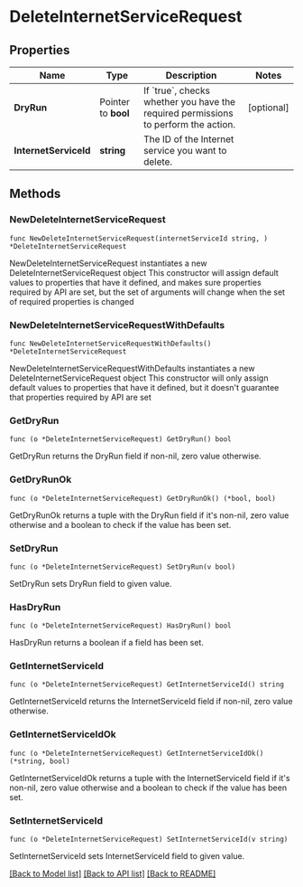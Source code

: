 # DeleteInternetServiceRequest

## Properties

Name | Type | Description | Notes
------------ | ------------- | ------------- | -------------
**DryRun** | Pointer to **bool** | If &#x60;true&#x60;, checks whether you have the required permissions to perform the action. | [optional] 
**InternetServiceId** | **string** | The ID of the Internet service you want to delete. | 

## Methods

### NewDeleteInternetServiceRequest

`func NewDeleteInternetServiceRequest(internetServiceId string, ) *DeleteInternetServiceRequest`

NewDeleteInternetServiceRequest instantiates a new DeleteInternetServiceRequest object
This constructor will assign default values to properties that have it defined,
and makes sure properties required by API are set, but the set of arguments
will change when the set of required properties is changed

### NewDeleteInternetServiceRequestWithDefaults

`func NewDeleteInternetServiceRequestWithDefaults() *DeleteInternetServiceRequest`

NewDeleteInternetServiceRequestWithDefaults instantiates a new DeleteInternetServiceRequest object
This constructor will only assign default values to properties that have it defined,
but it doesn't guarantee that properties required by API are set

### GetDryRun

`func (o *DeleteInternetServiceRequest) GetDryRun() bool`

GetDryRun returns the DryRun field if non-nil, zero value otherwise.

### GetDryRunOk

`func (o *DeleteInternetServiceRequest) GetDryRunOk() (*bool, bool)`

GetDryRunOk returns a tuple with the DryRun field if it's non-nil, zero value otherwise
and a boolean to check if the value has been set.

### SetDryRun

`func (o *DeleteInternetServiceRequest) SetDryRun(v bool)`

SetDryRun sets DryRun field to given value.

### HasDryRun

`func (o *DeleteInternetServiceRequest) HasDryRun() bool`

HasDryRun returns a boolean if a field has been set.

### GetInternetServiceId

`func (o *DeleteInternetServiceRequest) GetInternetServiceId() string`

GetInternetServiceId returns the InternetServiceId field if non-nil, zero value otherwise.

### GetInternetServiceIdOk

`func (o *DeleteInternetServiceRequest) GetInternetServiceIdOk() (*string, bool)`

GetInternetServiceIdOk returns a tuple with the InternetServiceId field if it's non-nil, zero value otherwise
and a boolean to check if the value has been set.

### SetInternetServiceId

`func (o *DeleteInternetServiceRequest) SetInternetServiceId(v string)`

SetInternetServiceId sets InternetServiceId field to given value.



[[Back to Model list]](../README.md#documentation-for-models) [[Back to API list]](../README.md#documentation-for-api-endpoints) [[Back to README]](../README.md)


